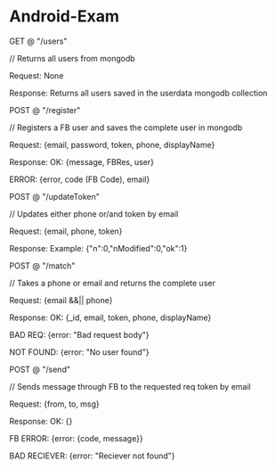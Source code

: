 # Android-Exam

GET @ "/users"
  
  // Returns all users from mongodb
  
  Request: None
  
  Response: Returns all users saved in the userdata mongodb collection
  
POST @ "/register"
  
  // Registers a FB user and saves the complete user in mongodb
  
  Request: {email, password, token, phone, displayName}
  
  Response: OK: {message, FBRes, user}
  
  ERROR: {error, code (FB Code), email}  
            
POST @ "/updateToken"
  
  // Updates either phone or/and token by email
  
  Request: {email, phone, token}
  
  Response: Example: {"n":0,"nModified":0,"ok":1}
  

POST @ "/match"

  // Takes a phone or email and returns the complete user

  Request: {email &&|| phone}

  Response: OK: {_id, email, token, phone, displayName}
  
  BAD REQ: {error: "Bad request body"}
  
  NOT FOUND: {error: "No user found"}
            

POST @ "/send"

// Sends message through FB to the requested req token by email

Request: {from, to, msg}

Response: OK: {}

FB ERROR: {error: {code, message}}

BAD RECIEVER: {error: "Reciever not found"}
            
  
